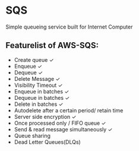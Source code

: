 # SQS

Simple queueing service built for Internet Computer

## Featurelist of AWS-SQS:

- Create queue &check;
- Enqueue &check;
- Dequeue &check;
- Delete Message &check;
- Visibility Timeout &check;
- Enqueue in batches &check;
- Dequeue in batches &check;
- Delete in batches &check;
- Autodelete after a certain period/ retain time
- Server side encryption &check;
- Once processed only / FIFO queue &check;
- Send & read message simultaneously &check;
- Queue sharing
- Dead Letter Queues(DLQs)

